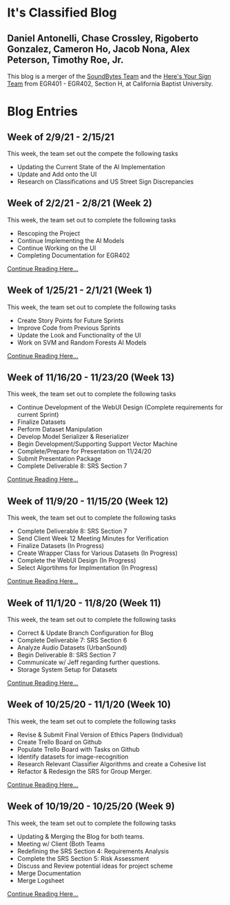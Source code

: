 # It's Classified Blog
## Daniel Antonelli, Chase Crossley, Rigoberto Gonzalez, Cameron Ho, Jacob Nona, Alex Peterson, Timothy Roe, Jr.

This blog is a merger of the [SoundBytes Team](https://soundbytes-cbu.github.io/blog/) and the [Here's Your Sign Team](https://cbu2020-21capstone-heresyoursign.blogspot.com/) from EGR401 - EGR402, Section H, at California Baptist University.

# Blog Entries

## Week of 2/9/21 - 2/15/21
This week, the team set out the compete the following tasks

- Updating the Current State of the AI Implementation
- Update and Add onto the UI
- Research on Classifications and US Street Sign Discrepancies

## Week of 2/2/21 - 2/8/21 (Week 2)
This week, the team set out to complete the following tasks

- Rescoping the Project
- Continue Implementing the AI Models
- Continue Working on the UI
- Completing Documentation for EGR402

[Continue Reading Here...](blog7.md)


## Week of 1/25/21 - 2/1/21 (Week 1)
This week, the team set out to complete the following tasks

- Create Story Points for Future Sprints
- Improve Code from Previous Sprints
- Update the Look and Functionality of the UI
- Work on SVM and Random Forests AI Models

[Continue Reading Here...](blog6.md)

## Week of 11/16/20 - 11/23/20 (Week 13)

This week, the team set out to complete the following tasks

- Continue Development of the WebUI Design (Complete requirements for current Sprint)
- Finalize Datasets
- Perform Dataset Manipulation
- Develop Model Serializer & Reserializer
- Begin Development/Supporting Support Vector Machine
- Complete/Prepare for Presentation on 11/24/20
- Submit Presentation Package
- Complete Deliverable 8: SRS Section 7

[Continue Reading Here...](blog5.md)

## Week of 11/9/20 - 11/15/20 (Week 12)

This week, the team set out to complete the following tasks

- Complete Deliverable 8: SRS Section 7
- Send Client Week 12 Meeting Minutes for Verification
- Finalize Datasets (In Progress)
- Create Wrapper Class for Various Datasets (In Progress)
- Complete the WebUI Design (In Progress)
- Select Algortihms for Implmentation (In Progress)

[Continue Reading Here...](blog4.md)

## Week of 11/1/20 - 11/8/20 (Week 11)

This week, the team set out to complete the following tasks

- Correct & Update Branch Configuration for Blog
- Complete Deliverable 7: SRS Section 6
- Analyze Audio Datasets (UrbanSound)
- Begin Deliverable 8: SRS Section 7
- Communicate w/ Jeff regarding further questions.
- Storage System Setup for Datasets

[Continue Reading Here...](blog3.md)


## Week of 10/25/20 - 11/1/20 (Week 10)

This week, the team set out to complete the following tasks

- Revise & Submit Final Version of Ethics Papers (Individual)
- Create Trello Board on Github
- Populate Trello Board with Tasks on Github
- Identify datasets for image-recognition
- Research Relevant Classifier Algorithms and create a Cohesive list
- Refactor & Redesign the SRS for Group Merger.

[Continue Reading Here...](blog2.md)

## Week of 10/19/20 - 10/25/20 (Week 9)

This week, the team set out to complete the following tasks

- Updating & Merging the Blog for both teams.
- Meeting w/ Client (Both Teams
- Redefining the SRS Section 4: Requirements Analysis
- Complete the SRS Section 5: Risk Assessment
- Discuss and Review potential ideas for project scheme
- Merge Documentation
- Merge Logsheet

[Continue Reading Here...](blog1.md)
